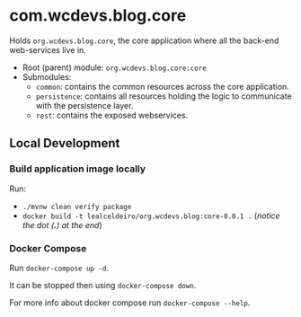 # com.wcdevs.blog.core

Holds `org.wcdevs.blog.core`, the core application where all the back-end web-services live in.

- Root (parent) module: `org.wcdevs.blog.core:core`
- Submodules:
  * `common`: contains the common resources across the core application.
  * `persistence`: contains all resources holding the logic to communicate with the persistence layer.
  * `rest`: contains the exposed webservices.

## Local Development

### Build application image locally

Run:

- `./mvnw clean verify package`
- `docker build -t lealceldeiro/org.wcdevs.blog:core-0.0.1 .` (*notice the dot (**.**) at the end*)

### Docker Compose

Run `docker-compose up -d`.

It can be stopped then using `docker-compose down`.

For more info about docker compose run `docker-compose --help`.
